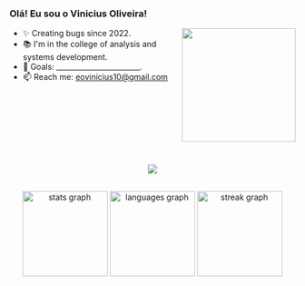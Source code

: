 ### Olá! Eu sou o Vinicius Oliveira!

<img align="right" height="200"  src="https://cdn.dribbble.com/users/1579322/screenshots/6587273/blue_boy_typing_nothought.gif"  />


- ✨ Creating bugs since 2022.
- 📚 I'm in the college of analysis and systems development.
- 🎯 Goals: _______________________.
- 📫 Reach me: eovinicius10@gmail.com

###

<br clear="both">
<br>

###

<p align="center">
    <img src="https://skillicons.dev/icons?i=vscode,cs,dotnet,golang,docker,nodejs,typescript,git,github,azure,rabbitmq" />
</p>


<br clear="both">

<div align="center">
  <img src="https://github-readme-stats.vercel.app/api?username=eovinicius&hide_title=false&hide_rank=false&show_icons=true&include_all_commits=true&count_private=true&disable_animations=false&theme=github_dark&locale=en&hide_border=false&order=1" height="150" alt="stats graph"  />
  <img src="https://github-readme-stats.vercel.app/api/top-langs?username=eovinicius&locale=en&hide_title=false&layout=compact&card_width=320&langs_count=3&theme=github_dark&hide_border=false&order=2" height="150" alt="languages graph"  />
  <img src="https://streak-stats.demolab.com?user=eovinicius&locale=en&mode=daily&theme=algolia&hide_border=false&border_radius=5&order=3" height="150" alt="streak graph"  />
</div>

###
